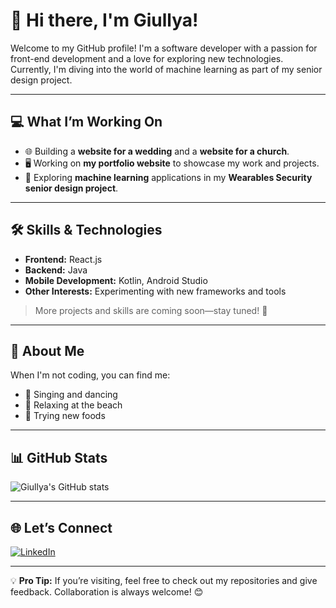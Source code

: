 # 👋 Hi there, I'm Giullya!  

Welcome to my GitHub profile! I'm a software developer with a passion for front-end development and a love for exploring new technologies. Currently, I'm diving into the world of machine learning as part of my senior design project.  

---

## 💻 What I’m Working On  
- 🌐 Building a **website for a wedding** and a **website for a church**.  
- 🖥️ Working on **my portfolio website** to showcase my work and projects.  
- 🤖 Exploring **machine learning** applications in my **Wearables Security senior design project**.  

---

## 🛠️ Skills & Technologies  
- **Frontend:** React.js  
- **Backend:** Java  
- **Mobile Development:** Kotlin, Android Studio  
- **Other Interests:** Experimenting with new frameworks and tools  

> More projects and skills are coming soon—stay tuned! 🚀  

---

## 🌟 About Me  
When I'm not coding, you can find me:  
- 🎤 Singing and dancing  
- 🌊 Relaxing at the beach  
- 🍴 Trying new foods  

---

## 📊 GitHub Stats  
![Giullya's GitHub stats](https://github-readme-stats.vercel.app/api?username=giullya&show_icons=true&theme=default)  

---

## 🌐 Let’s Connect  
[![LinkedIn](https://img.shields.io/badge/LinkedIn-Connect-blue)](https://www.linkedin.com/in/giullya)  

---

💡 **Pro Tip:** If you’re visiting, feel free to check out my repositories and give feedback. Collaboration is always welcome! 😊
